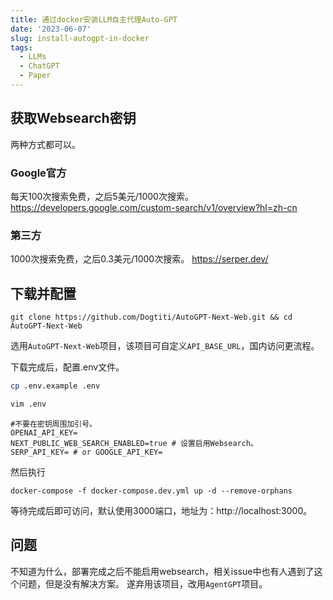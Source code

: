 ```yaml
---
title: 通过docker安装LLM自主代理Auto-GPT
date: '2023-06-07'
slug: install-autogpt-in-docker
tags:
  - LLMs
  - ChatGPT
  - Paper
---
```

## 获取Websearch密钥

两种方式都可以。
### Google官方
每天100次搜索免费，之后5美元/1000次搜索。
https://developers.google.com/custom-search/v1/overview?hl=zh-cn

### 第三方
1000次搜索免费，之后0.3美元/1000次搜索。
https://serper.dev/

## 下载并配置

```
git clone https://github.com/Dogtiti/AutoGPT-Next-Web.git && cd AutoGPT-Next-Web
```
选用`AutoGPT-Next-Web`项目，该项目可自定义`API_BASE_URL`，国内访问更流程。

下载完成后，配置.env文件。
```bash
cp .env.example .env

vim .env
```

```vim
#不要在密钥周围加引号。
OPENAI_API_KEY=
NEXT_PUBLIC_WEB_SEARCH_ENABLED=true # 设置启用Websearch。
SERP_API_KEY= # or GOOGLE_API_KEY=
```
然后执行
```
docker-compose -f docker-compose.dev.yml up -d --remove-orphans
```

等待完成后即可访问，默认使用3000端口，地址为：http://localhost:3000。

## 问题
不知道为什么，部署完成之后不能启用websearch，相关issue中也有人遇到了这个问题，但是没有解决方案。
遂弃用该项目，改用`AgentGPT`项目。